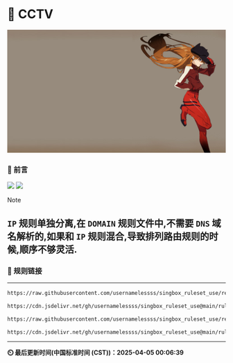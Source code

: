 
# 🧸 CCTV
![](https://raw.githubusercontent.com/usernamelessss/picture-bed/main/images/202504042256831.jpg)
### 📣 前言
![](https://shields.io/badge/-移除重复规则-ff69b4) ![](https://shields.io/badge/-IP&nbsp;规则单独存放不与&nbsp;DOMAIN&nbsp;等混合-green)
> [!NOTE]
**`IP` 规则单独分离,在 `DOMAIN` 规则文件中,不需要 `DNS` 域名解析的,如果和 `IP` 规则混合,导致排列路由规则的时候,顺序不够灵活.**
---

###  🔗 规则链接
---

```url
https://raw.githubusercontent.com/usernamelessss/singbox_ruleset_use/refs/heads/main/rule/CCTV/CCTV_No_IP.json
```

```url
https://cdn.jsdelivr.net/gh/usernamelessss/singbox_ruleset_use@main/rule/CCTV/CCTV_No_IP.json
```

```url
https://raw.githubusercontent.com/usernamelessss/singbox_ruleset_use/refs/heads/main/rule/CCTV/CCTV_No_IP.srs
```

```url
https://cdn.jsdelivr.net/gh/usernamelessss/singbox_ruleset_use@main/rule/CCTV/CCTV_No_IP.srs
```

---
**⏲️ 最后更新时间(中国标准时间 (CST))：2025-04-05 00:06:39**